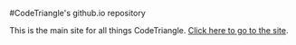 #CodeTriangle's github.io repository

This is the main site for all things CodeTriangle.
[Click here to go to the site](CodeTriangle.github.io).
